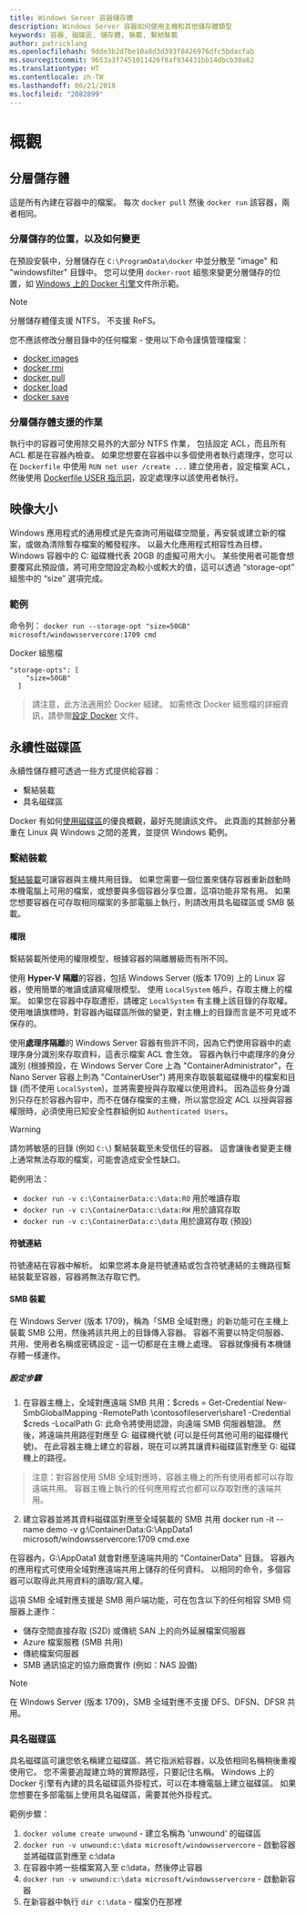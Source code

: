 ```yaml
---
title: Windows Server 容器儲存體
description: Windows Server 容器如何使用主機和其他儲存體類型
keywords: 容器, 磁碟區, 儲存體, 裝載, 繫結裝載
author: patricklang
ms.openlocfilehash: 9dde3b2d7be10a8d3d393f8426976dfc5bdacfab
ms.sourcegitcommit: 9653a3f7451011426f8af934431bb14dbcb30a62
ms.translationtype: HT
ms.contentlocale: zh-TW
ms.lasthandoff: 06/21/2018
ms.locfileid: "2082899"
---
```

# <a name="overview"></a>概觀

<!-- Great diagram would be great! -->


## <a name="layer-storage"></a>分層儲存體

這是所有內建在容器中的檔案。 每次 `docker pull` 然後 `docker run` 該容器，兩者相同。


### <a name="where-layers-are-stored-and-how-to-change-it"></a>分層儲存的位置，以及如何變更

在預設安裝中，分層儲存在 `C:\ProgramData\docker` 中並分散至 "image" 和 "windowsfilter" 目錄中。 您可以使用 `docker-root` 組態來變更分層儲存的位置，如 [Windows 上的 Docker 引擎](../manage-docker/configure-docker-daemon.md)文件所示範。

> [!NOTE]
> 分層儲存體僅支援 NTFS， 不支援 ReFS。

您不應該修改分層目錄中的任何檔案 - 使用以下命令謹慎管理檔案：

- [docker images](https://docs.docker.com/engine/reference/commandline/images/)
- [docker rmi](https://docs.docker.com/engine/reference/commandline/rmi/)
- [docker pull](https://docs.docker.com/engine/reference/commandline/pull/)
- [docker load](https://docs.docker.com/engine/reference/commandline/load/)
- [docker save](https://docs.docker.com/engine/reference/commandline/save/)

### <a name="supported-operations-in-layer-storage"></a>分層儲存體支援的作業

執行中的容器可使用除交易外的大部分 NTFS 作業， 包括設定 ACL，而且所有 ACL 都是在容器內檢查。 如果您想要在容器中以多個使用者執行處理序，您可以在 `Dockerfile` 中使用 `RUN net user /create ...` 建立使用者，設定檔案 ACL，然後使用 [Dockerfile USER 指示詞](https://docs.docker.com/engine/reference/builder/#user)，設定處理序以該使用者執行。


##  <a name="image-size"></a>映像大小
Windows 應用程式的通用模式是先查詢可用磁碟空間量，再安裝或建立新的檔案，或做為清除暫存檔案的觸發程序。  以最大化應用程式相容性為目標，Windows 容器中的 C: 磁碟機代表 20GB 的虛擬可用大小。  某些使用者可能會想要覆寫此預設值，將可用空間設定為較小或較大的值，這可以透過 “storage-opt” 組態中的 “size” 選項完成。

### <a name="examples"></a>範例
命令列： `docker run --storage-opt "size=50GB" microsoft/windowsservercore:1709 cmd`

Docker 組態檔
```
"storage-opts": [
    "size=50GB"
  ]
```
> 請注意，此方法適用於 Docker 組建。
如需修改 Docker 組態檔的詳細資訊，請參閱[設定 Docker](https://docs.microsoft.com/en-us/virtualization/windowscontainers/manage-docker/configure-docker-daemon#configure-docker-with-configuration-file) 文件。


## <a name="persistent-volumes"></a>永續性磁碟區

永續性儲存體可透過一些方式提供給容器：

- 繫結裝載
- 具名磁碟區

Docker 有如何[使用磁碟區](https://docs.docker.com/engine/admin/volumes/volumes/)的優良概觀，最好先閱讀該文件。 此頁面的其餘部分著重在 Linux 與 Windows 之間的差異，並提供 Windows 範例。


### <a name="bind-mounts"></a>繫結裝載

[繫結裝載](https://docs.docker.com/engine/admin/volumes/bind-mounts/)可讓容器與主機共用目錄。 如果您需要一個位置來儲存容器重新啟動時本機電腦上可用的檔案，或想要與多個容器分享位置，這項功能非常有用。 如果您想要容器在可存取相同檔案的多部電腦上執行，則請改用具名磁碟區或 SMB 裝載。

#### <a name="permissions"></a>權限

繫結裝載所使用的權限模型，根據容器的隔離層級而有所不同。

使用 **Hyper-V 隔離**的容器，包括 Windows Server (版本 1709) 上的 Linux 容器，使用簡單的唯讀或讀寫權限模型。
使用 `LocalSystem` 帳戶，存取主機上的檔案。 如果您在容器中存取遭拒，請確定 `LocalSystem` 有主機上該目錄的存取權。
使用唯讀旗標時，對容器內磁碟區所做的變更，對主機上的目錄而言是不可見或不保存的。

使用**處理序隔離**的 Windows Server 容器有些許不同，因為它們使用容器中的處理序身分識別來存取資料，這表示檔案 ACL 會生效。
容器內執行中處理序的身分識別 (根據預設，在 Windows Server Core 上為 "ContainerAdministrator"，在 Nano Server 容器上則為 "ContainerUser") 將用來存取裝載磁碟機中的檔案和目錄 (而不使用 `LocalSystem`)，並將需要授與存取權以使用資料。
因為這些身分識別只存在於容器內容中，而不在儲存檔案的主機，所以當您設定 ACL 以授與容器權限時，必須使用已知安全性群組例如 `Authenticated Users`。

> [!WARNING]
> 請勿將敏感的目錄 (例如 `C:\`) 繫結裝載至未受信任的容器。 這會讓後者變更主機上通常無法存取的檔案，可能會造成安全性缺口。

範例用法： 

- `docker run -v c:\ContainerData:c:\data:RO` 用於唯讀存取
- `docker run -v c:\ContainerData:c:\data:RW` 用於讀寫存取
- `docker run -v c:\ContainerData:c:\data` 用於讀寫存取 (預設)

#### <a name="symlinks"></a>符號連結

符號連結在容器中解析。 如果您將本身是符號連結或包含符號連結的主機路徑繫結裝載至容器，容器將無法存取它們。

#### <a name="smb-mounts"></a>SMB 裝載

在 Windows Server (版本 1709)，稱為「SMB 全域對應」的新功能可在主機上裝載 SMB 公用，然後將該共用上的目錄傳入容器。 容器不需要以特定伺服器、共用、使用者名稱或密碼設定 - 這一切都是在主機上處理。 容器就像擁有本機儲存體一樣運作。

##### <a name="configuration-steps"></a>設定步驟

1. 在容器主機上，全域對應遠端 SMB 共用：$creds = Get-Credential New-SmbGlobalMapping -RemotePath \\contosofileserver\share1 -Credential $creds -LocalPath G: 此命令將使用認證，向遠端 SMB 伺服器驗證。 然後，將遠端共用路徑對應至 G: 磁碟機代號 (可以是任何其他可用的磁碟機代號)。 在此容器主機上建立的容器，現在可以將其讓資料磁碟區對應至 G: 磁碟機上的路徑。

> 注意：對容器使用 SMB 全域對應時，容器主機上的所有使用者都可以存取遠端共用。 容器主機上執行的任何應用程式也都可以存取對應的遠端共用。

2. 建立容器並將其資料磁碟區對應至全域裝載的 SMB 共用  docker run -it --name demo -v g:\ContainerData:G:\AppData1 microsoft/windowsservercore:1709 cmd.exe

在容器內，G:\AppData1 就會對應至遠端共用的 "ContainerData" 目錄。 容器內的應用程式可使用全域對應遠端共用上儲存的任何資料。 以相同的命令，多個容器可以取得此共用資料的讀取/寫入權。

這項 SMB 全域對應支援是 SMB 用戶端功能，可在包含以下的任何相容 SMB 伺服器上運作：

- 儲存空間直接存取 (S2D) 或傳統 SAN 上的向外延展檔案伺服器
- Azure 檔案服務 (SMB 共用)
- 傳統檔案伺服器
- SMB 通訊協定的協力廠商實作 (例如：NAS 設備)

> [!NOTE]
> 在 Windows Server (版本 1709)，SMB 全域對應不支援 DFS、DFSN、DFSR 共用。

### <a name="named-volumes"></a>具名磁碟區

具名磁碟區可讓您依名稱建立磁碟區、將它指派給容器，以及依相同名稱稍後重複使用它。 您不需要追蹤建立時的實際路徑，只要記住名稱。 Windows 上的 Docker 引擎有內建的具名磁碟區外掛程式，可以在本機電腦上建立磁碟區。 如果您想要在多部電腦上使用具名磁碟區，需要其他外掛程式。

範例步驟：

1. `docker volume create unwound` - 建立名稱為 'unwound' 的磁碟區
2. `docker run -v unwound:c:\data microsoft/windowsservercore` - 啟動容器並將磁碟區對應至 c:\data
3. 在容器中將一些檔案寫入至 c:\data，然後停止容器
4. `docker run -v unwound:c:\data microsoft/windowsservercore` - 啟動新容器
5. 在新容器中執行 `dir c:\data` - 檔案仍在那裡
